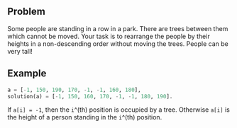 ## Problem

Some people are standing in a row in a park. There are trees between them which cannot be moved. Your task is to rearrange the people by their heights in a non-descending order without moving the trees. People can be very tall!

## Example

```python
a = [-1, 150, 190, 170, -1, -1, 160, 180],
solution(a) = [-1, 150, 160, 170, -1, -1, 180, 190].
```

If `a[i] = -1`, then the `i`^(th) position is occupied by a tree. Otherwise `a[i]` is the height of a person standing in the `i`^(th) position.